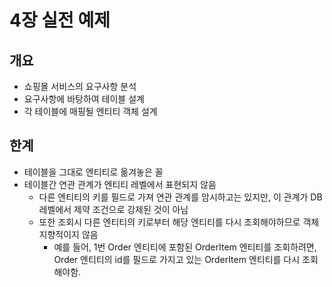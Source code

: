 # 4장 실전 예제

## 개요
- 쇼핑몰 서비스의 요구사항 분석
- 요구사항에 바탕하여 테이블 설계
- 각 테이블에 매핑될 엔티티 객체 설계

## 한계
- 테이블을 그대로 엔티티로 옮겨놓은 꼴
- 테이블간 연관 관계가 엔티티 레벨에서 표현되지 않음
  - 다른 엔티티의 키를 필드로 가져 연관 관계를 암시하고는 있지만, 
    이 관계가 DB 레벨에서 제약 조건으로 강제된 것이 아님
  - 또한 조회시 다른 엔티티의 키로부터 해당 엔티티를 다시 조회해야하므로 객체지향적이지 않음
    - 예를 들어, 1번 Order 엔티티에 포함된 OrderItem 엔티티를 조회하려면,
        Order 엔티티의 id를 필드로 가지고 있는 OrderItem 엔티티를 다시 조회해야함.
